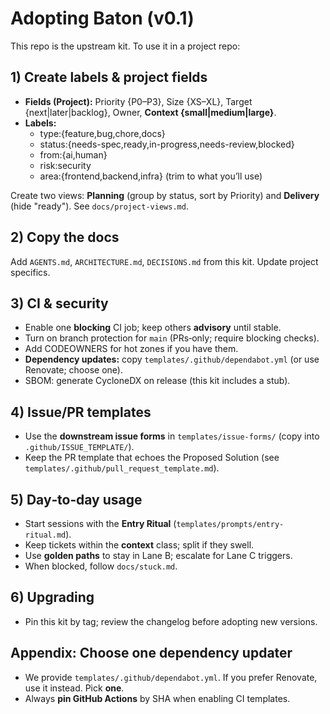 # Adopting Baton (v0.1)

This repo is the upstream kit. To use it in a project repo:

## 1) Create labels & project fields
- **Fields (Project):** Priority {P0–P3}, Size {XS–XL}, Target {next|later|backlog}, Owner, **Context {small|medium|large}**.
- **Labels:**
  - type:{feature,bug,chore,docs}
  - status:{needs-spec,ready,in-progress,needs-review,blocked}
  - from:{ai,human}
  - risk:security
  - area:{frontend,backend,infra} (trim to what you’ll use)

Create two views: **Planning** (group by status, sort by Priority) and **Delivery** (hide "ready"). See `docs/project-views.md`.

## 2) Copy the docs
Add `AGENTS.md`, `ARCHITECTURE.md`, `DECISIONS.md` from this kit. Update project specifics.

## 3) CI & security
- Enable one **blocking** CI job; keep others **advisory** until stable.
- Turn on branch protection for `main` (PRs‑only; require blocking checks).
- Add CODEOWNERS for hot zones if you have them.
- **Dependency updates:** copy `templates/.github/dependabot.yml` (or use Renovate; choose one).
- SBOM: generate CycloneDX on release (this kit includes a stub).

## 4) Issue/PR templates
- Use the **downstream issue forms** in `templates/issue-forms/` (copy into `.github/ISSUE_TEMPLATE/`).
- Keep the PR template that echoes the Proposed Solution (see `templates/.github/pull_request_template.md`).

## 5) Day‑to‑day usage
- Start sessions with the **Entry Ritual** (`templates/prompts/entry-ritual.md`).
- Keep tickets within the **context** class; split if they swell.
- Use **golden paths** to stay in Lane B; escalate for Lane C triggers.
- When blocked, follow `docs/stuck.md`.

## 6) Upgrading
- Pin this kit by tag; review the changelog before adopting new versions.

## Appendix: Choose one dependency updater
- We provide `templates/.github/dependabot.yml`. If you prefer Renovate, use it instead. Pick **one**.
- Always **pin GitHub Actions** by SHA when enabling CI templates.

